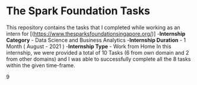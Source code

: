 # The Spark Foundation Tasks
This repository contains the tasks that I completed while working as an intern for [(https://www.thesparksfoundationsingapore.org/)] 
-**Internship Category** - Data Science and Business Analytics
-**Internship Duration** - 1 Month ( August - 2021 )
-**Internship Type** - Work from Home
In this internship, we were provided a total of 10 Tasks (6 from own domain and 2 from other domains) and I was able to successfully complete all the 8 tasks within the given time-frame.


9
